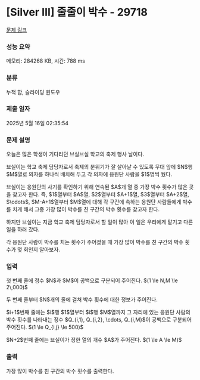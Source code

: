 # [Silver III] 줄줄이 박수 - 29718 

[문제 링크](https://www.acmicpc.net/problem/29718) 

### 성능 요약

메모리: 284268 KB, 시간: 788 ms

### 분류

누적 합, 슬라이딩 윈도우

### 제출 일자

2025년 5월 16일 02:35:54

### 문제 설명

<p>오늘은 많은 학생이 기다리던 브실브실 학교의 축제 행사 날이다.</p>

<p>브실이는 학교 축제 담당자로서 축제의 분위기가 잘 살아날 수 있도록 무대 앞에 $N$행 $M$열로 의자를 하나씩 배치해 두고 각 의자에 응원단 사람을 $1$명씩 뒀다.</p>

<p>브실이는 응원단의 사기를 확인하기 위해 연속된 $A$개 열 중 가장 박수 횟수가 많은 곳을 찾고자 한다. 즉, $1$열부터 $A$열, $2$열부터 $A+1$열, $3$열부터 $A+2$열, $\cdots$, $M-A+1$열부터 $M$열에 대해 각 구간에 속하는 응원단 사람들에게 박수를 치게 해서 그중 가장 많이 박수를 친 구간의 박수 횟수를 찾고자 한다.</p>

<p>하지만 브실이는 지금 학교 축제 담당자로서 할 일이 많아 이 일은 우리에게 맡기고 다른 일을 하러 갔다.</p>

<p>각 응원단 사람이 박수를 치는 횟수가 주어졌을 때 가장 많이 박수를 친 구간의 박수 횟수가 몇 회인지 알아보자.</p>

### 입력 

 <p>첫 번째 줄에 정수 $N$과 $M$이 공백으로 구분되어 주어진다. $(1 \le N,M \le 2\,000)$</p>

<p>두 번째 줄부터 $N$개의 줄에 걸쳐 박수 횟수에 대한 정보가 주어진다.</p>

<p>$i+1$번째 줄에는 $i$행 $1$열부터 $i$행 $M$열까지 그 자리에 있는 응원단 사람의 박수 횟수를 나타내는 정수 $Q_{i,1}, Q_{i,2}, \cdots, Q_{i,M}$이 공백으로 구분되어 주어진다. $(1 \le Q_{i,j} \le 500)$</p>

<p>$N+2$번째 줄에는 브실이가 정한 열의 개수 $A$가 주어진다. $(1 \le A \le M)$</p>

### 출력 

 <p>가장 많이 박수를 친 구간의 박수 횟수를 출력한다.</p>

